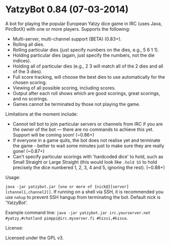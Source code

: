 YatzyBot 0.84 (07-03-2014)
==========================

A bot for playing the popular European Yatzy dice game in IRC (uses Java, PircBotX) with one or more players. Supports the following:

* Multi-server, multi-channel support (BETA) (0.83+).
* Rolling all dies.
* Rolling particular dies (just specify numbers on the dies, e.g., 5 6 1 1).
* Holding particular dies (again, just specify the numbers, not the die indices).
* Holding all of particular dies (e.g., 2 3 will match all of the 2 dies and all of the 3 dies).
* Full score tracking, will choose the best dies to use automatically for the chosen scoring.
* Viewing of all possible scoring, including scores.
* Output after each roll shows which are good scorings, great scorings, and no scorings.
* Games cannot be terminated by those not playing the game.

Limitations at the moment include:

* Cannot tell bot to join particular servers or channels from IRC if you are the owner of the bot — there are no commands to achieve this yet. Support will be coming soon! (~0.86+)
* If everyone in a game quits, the bot does not realise yet and terminate the game - better to wait some minutes just to make sure they are really gone! (~0.87+)
* Can't specify particular scorings with 'hardcoded dice' to hold, such as Small Straight or Large Straight (this would look like `.hold SS` to hold precisely the dice numbered 1, 2, 3, 4 and 5, ignoring the rest). (~0.88+)

Usage:

`java -jar yatzybot.jar [one or more of {nick@}[server] [channel1,channel2]]`. If running on a shell via SSH, it is recommended you use `nohup` to prevent SSH hangup from terminating the bot. Default nick is 'YatzyBot'.

Example command line: `java -jar yatzybot.jar irc.yourserver.net #yatzy,#chatland pimppi@irc.myserver.fi #hissi,#kissa`.

License:

Licensed under the GPL v3.